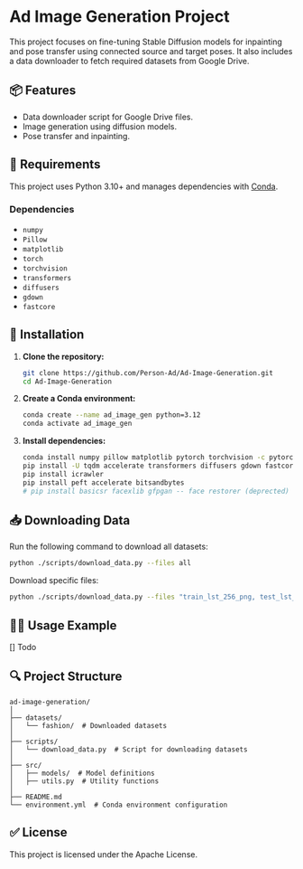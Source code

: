 # Ad Image Generation Project

This project focuses on fine-tuning Stable Diffusion models for inpainting and pose transfer using connected source and target poses. It also includes a data downloader to fetch required datasets from Google Drive.

## 📦 Features
- Data downloader script for Google Drive files.
- Image generation using diffusion models.
- Pose transfer and inpainting.

## 🔧 Requirements
This project uses Python 3.10+ and manages dependencies with [Conda](https://docs.conda.io/).

### Dependencies
- `numpy`
- `Pillow`
- `matplotlib`
- `torch`
- `torchvision`
- `transformers`
- `diffusers`
- `gdown`
- `fastcore`

## 🚀 Installation

1. **Clone the repository:**
   ```bash
   git clone https://github.com/Person-Ad/Ad-Image-Generation.git
   cd Ad-Image-Generation
   ```

2. **Create a Conda environment:**
   ```bash
   conda create --name ad_image_gen python=3.12
   conda activate ad_image_gen
   ```

3. **Install dependencies:**
   ```bash
   conda install numpy pillow matplotlib pytorch torchvision -c pytorch
   pip install -U tqdm accelerate transformers diffusers gdown fastcore loguru controlnet_aux open_clip_torch xformers
   pip install icrawler
   pip install peft accelerate bitsandbytes 
   # pip install basicsr facexlib gfpgan -- face restorer (deprected) -- 
   ```

## 📥 Downloading Data

Run the following command to download all datasets:
```bash
python ./scripts/download_data.py --files all
```

Download specific files:
```bash
python ./scripts/download_data.py --files "train_lst_256_png, test_lst_256_png, train_data.json, test_data.json"
```

## 🏃‍♂️ Usage Example
[] Todo

## 🔍 Project Structure
```
ad-image-generation/
│
├── datasets/
│   └── fashion/  # Downloaded datasets
│
├── scripts/
│   └── download_data.py  # Script for downloading datasets
│
├── src/
│   ├── models/  # Model definitions
│   ├── utils.py  # Utility functions
│
├── README.md
└── environment.yml  # Conda environment configuration
```

## ✅ License
This project is licensed under the Apache License.


